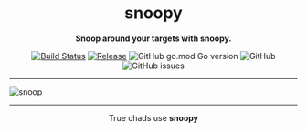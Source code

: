 
<div align="center">

# snoopy

**Snoop around your targets with snoopy.**

[![Build Status](https://github.com/thechadgod/snoopy/workflows/Go/badge.svg?branch=main)](https://github.com/thechadgod/snoopy/actions?query=branch%3Amain)
[![Release](https://img.shields.io/github/release/thechadgod/snoopy.svg)](https://github.com/thechadgod/snoopy/releases)
![GitHub go.mod Go version](https://img.shields.io/github/go-mod/go-version/thechadgod/snoopy)
![GitHub](https://img.shields.io/github/license/thechadgod/snoopy)
![GitHub issues](https://img.shields.io/github/issues/thechadgod/snoopy)

 </div>
 
---

![snoop](https://user-images.githubusercontent.com/98721482/153019816-53563d6b-731b-4d7b-a236-f8ab69110278.gif)


---

<p align="center"> True chads use <strong>snoopy</strong> </p>
